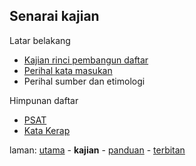 ---
---

## Senarai kajian

Latar belakang

* [Kajian rinci pembangun daftar][11]
* [Perihal kata masukan][12]
* Perihal sumber dan etimologi

Himpunan daftar

* [PSAT][101]
* [Kata Kerap][102]

laman: [utama][0] - **kajian** - [panduan][2] - [terbitan][3]

  [0]: ../index.md
  [2]: ../panduan/index.md
  [3]: ../terbitan/index.md
  [11]: rinci.md
  [12]: hurai/pekata.md
  [101]: himpun/psat.md
  [102]: himpun/katakerap.md
